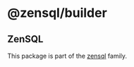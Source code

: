 # @zensql/builder

## ZenSQL

This package is part of the [zensql](https://github.com/etienne-dldc/zensql) family.

